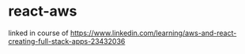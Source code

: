 # react-aws
linked in course of https://www.linkedin.com/learning/aws-and-react-creating-full-stack-apps-23432036
